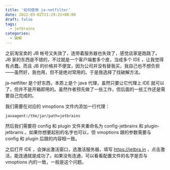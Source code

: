 ```yaml
---
title: '如何使用 ja-netfilter'
date: 2022-03-02T21:29:21+08:00
draft: false
tags:
  - jetbrains
categories:
  - 破解
---
```


之前淘宝卖的 JB 帐号又失效了，连带着服务器也失效了，感觉店家是跑路了。 JB 家的东西是不错的，不过就是一个客户端套多个皮，当成多个 IDE ，让我觉得有点蠢。而且 JB 的价格并不便宜，因为公司并没有替我买，我自己也不想负担——虽然好，我也用，但不是绝对常用的。于是我选择了找破解方法。

ja-netfilter 是个好东西，本质上是个 java 代理，虽然只要让它代理上 IDE 就可以了，但并不是开箱即用的。虽然作者预先做了一些工作，但后面的一些工作还是需要自己完成的。

我们需要在对应的 vmoptions 文件内添加一行代理：

```
javaagent:/the/jar/path=jetbrains
```

然后我们需要将 config 和 plugin 文件夹重命名为 config-jetbrains 和 plugin-jetbrains 。如果你想要起别的名字也可以，但 vmoptions 跟的参数需要与 config 和 plugin 后跟的内容相一致。

之后打开 IDE ，会弹出激活窗口，选激活服务器，填写 https://jetbra.in ，点击激活，能连通就是成功了。如果没有连通，可以看看配置文件的名字是否与 vmoptions 内的一致，一般是这个问题。

